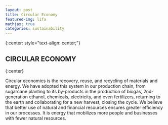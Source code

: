 ```yaml
---
layout: post
title: Circular Economy
featured-img: lifa
mathjax: true
categories: sustainability
---
```


{:center: style="text-align: center;"}

## **CIRCULAR** ECONOMY
{:center}

Circular economics is the recovery, reuse, and recycling of materials and energy. We have adopted this system in our production chain, from sugarcane planting to its by-products in the production of biogas, 2nd-generation ethanol, chemicals, electricity, and even fertilizers, returning to the earth and collaborating for a new harvest, closing the cycle. We believe that better use of natural and financial resources ensures greater efficiency in our processes. It is energy that mobilizes more people and businesses with fewer natural resources.
